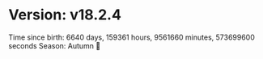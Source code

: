 # Version: v18.2.4
Time since birth: 6640 days, 159361 hours, 9561660 minutes, 573699600 seconds
Season: Autumn 🍁
